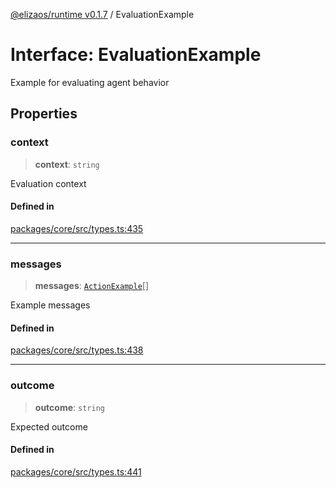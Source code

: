 [@elizaos/runtime v0.1.7](../index.md) / EvaluationExample

# Interface: EvaluationExample

Example for evaluating agent behavior

## Properties

### context

> **context**: `string`

Evaluation context

#### Defined in

[packages/core/src/types.ts:435](https://github.com/elizaOS/eliza/blob/main/packages/core/src/types.ts#L435)

---

### messages

> **messages**: [`ActionExample`](ActionExample.md)[]

Example messages

#### Defined in

[packages/core/src/types.ts:438](https://github.com/elizaOS/eliza/blob/main/packages/core/src/types.ts#L438)

---

### outcome

> **outcome**: `string`

Expected outcome

#### Defined in

[packages/core/src/types.ts:441](https://github.com/elizaOS/eliza/blob/main/packages/core/src/types.ts#L441)
